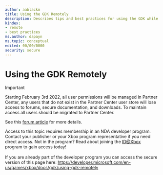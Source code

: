 ```yaml
---
author: aablackm
title: Using the GDK Remotely
description: Describes tips and best practices for using the GDK while working remotely.
kindex:
- remote
- best practices
ms.author: dapayn
ms.topic: conceptual
edited: 00/00/0000
security: secure
---
```


# Using the GDK Remotely
> [!IMPORTANT]
> Starting February 3rd 2022, all user permissions will be managed in Partner Center, any users that do not exist in the Partner Center user store will lose access to forums, secure documentation, and downloads. To maintain access all users should be migrated to Partner Center. <p></p>See this <a href="https://forums.xboxlive.com/articles/132187/breaking-change-user-access-for-forums-secure-docu.html">forum article</a> for more details.  

 Access to this topic requires membership in an NDA developer program. Contact your publisher or your Xbox program representative if you need direct access. Not in the program? Read about joining the <a href="https://www.xbox.com/Developers/id">ID@Xbox</a> program to gain access today!  <br/><br/>If you are already part of the developer program you can access the secure version of this page here: <a target="_blank" href="https://developer.microsoft.com/en-us/games/xbox/docs/gdk/using-gdk-remotely">https://developer.microsoft.com/en-us/games/xbox/docs/gdk/using-gdk-remotely</a>